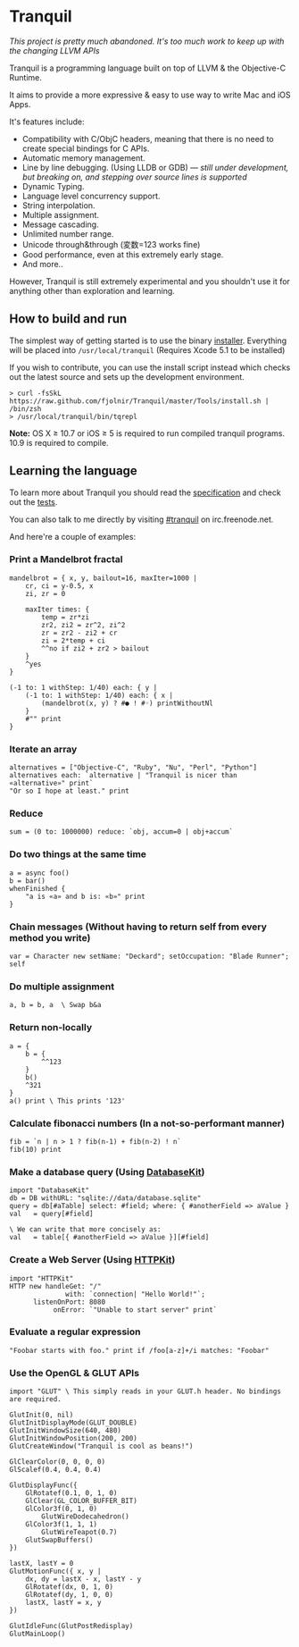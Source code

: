 # Tranquil

*This project is pretty much abandoned. It's too much work to keep up with the changing LLVM APIs*

Tranquil is a programming language built on top of LLVM & the Objective-C Runtime.

It aims to provide a more expressive & easy to use way to write Mac and iOS Apps.

It's features include:

* Compatibility with C/ObjC headers, meaning that there is no need to create special bindings for C APIs.
* Automatic memory management.
* Line by line debugging. (Using LLDB or GDB) — *still under development, but breaking on, and stepping over source lines is supported*
* Dynamic Typing.
* Language level concurrency support.
* String interpolation.
* Multiple assignment.
* Message cascading.
* Unlimited number range.
* Unicode through&through (変数=123 works fine)
* Good performance, even at this extremely early stage.
* And more..

However, Tranquil is still extremely experimental and you shouldn't use it for anything other than exploration and learning.

## How to build and run

The simplest way of getting started is to use the binary [installer](http://d.asgeirsson.is/UGKR). Everything will be placed into `/usr/local/tranquil` (Requires Xcode 5.1 to be installed)

If you wish to contribute, you can use the install script instead which checks out the latest source and sets up the development environment.

    > curl -fsSkL https://raw.github.com/fjolnir/Tranquil/master/Tools/install.sh | /bin/zsh
    > /usr/local/tranquil/bin/tqrepl

**Note:** OS X ≥ 10.7 or iOS ≥ 5 is required to run compiled tranquil programs. 10.9 is required to compile.

## Learning the language

To learn more about Tranquil you should read the [specification](https://github.com/fjolnir/Tranquil/blob/master/Docs/Tranquil%20Spec.md) and check out the [tests](https://github.com/fjolnir/Tranquil/blob/master/Tests).

You can also talk to me directly by visiting [#tranquil](irc://irc.freenode.net/tranquil) on irc.freenode.net.

And here're a couple of examples:

### Print a Mandelbrot fractal

```
mandelbrot = { x, y, bailout=16, maxIter=1000 |
    cr, ci = y-0.5, x
    zi, zr = 0
 
    maxIter times: {
        temp = zr*zi
        zr2, zi2 = zr^2, zi^2
        zr = zr2 - zi2 + cr
        zi = 2*temp + ci
        ^^no if zi2 + zr2 > bailout
    }
    ^yes
}
 
(-1 to: 1 withStep: 1/40) each: { y |
    (-1 to: 1 withStep: 1/40) each: { x |
        (mandelbrot(x, y) ? #● ! #◦) printWithoutNl
    }
    #"" print
}
```

### Iterate an array

```
alternatives = ["Objective-C", "Ruby", "Nu", "Perl", "Python"]
alternatives each: `alternative | "Tranquil is nicer than «alternative»" print`
"Or so I hope at least." print
```

### Reduce

```
sum = (0 to: 1000000) reduce: `obj, accum=0 | obj+accum`
```

### Do two things at the same time

```
a = async foo()
b = bar()
whenFinished {
    "a is «a» and b is: «b»" print
}
```

### Chain messages (Without having to return self from every method you write)

```
var = Character new setName: "Deckard"; setOccupation: "Blade Runner"; self
```

### Do multiple assignment

```
a, b = b, a  \ Swap b&a
```

### Return non-locally

```
a = {
    b = {
        ^^123
    }
    b()
    ^321
}
a() print \ This prints '123'
```

### Calculate fibonacci numbers (In a not-so-performant manner)

```
fib = `n | n > 1 ? fib(n-1) + fib(n-2) ! n`
fib(10) print
```

### Make a database query (Using [DatabaseKit](http://github.com/fjolnir/DatabaseKit))

    import "DatabaseKit"
    db = DB withURL: "sqlite://data/database.sqlite"
    query = db[#aTable] select: #field; where: { #anotherField => aValue }
    val   = query[#field]
    
    \ We can write that more concisely as:
    val   = table[{ #anotherField => aValue }][#field]
    
### Create a Web Server (Using [HTTPKit](http://github.com/fjolnir/HTTPKit))

    import "HTTPKit"
    HTTP new handleGet: "/"
                  with: `connection| "Hello World!"`;
          listenOnPort: 8080
               onError: `"Unable to start server" print`
    
### Evaluate a regular expression

```
"Foobar starts with foo." print if /foo[a-z]+/i matches: "Foobar"
```

### Use the OpenGL & GLUT APIs

```
import "GLUT" \ This simply reads in your GLUT.h header. No bindings are required.

GlutInit(0, nil)
GlutInitDisplayMode(GLUT_DOUBLE)
GlutInitWindowSize(640, 480)
GlutInitWindowPosition(200, 200)
GlutCreateWindow("Tranquil is cool as beans!")

GlClearColor(0, 0, 0, 0)
GlScalef(0.4, 0.4, 0.4)

GlutDisplayFunc({
    GlRotatef(0.1, 0, 1, 0)
    GlClear(GL_COLOR_BUFFER_BIT)
    GlColor3f(0, 1, 0)
        GlutWireDodecahedron()
    GlColor3f(1, 1, 1)
        GlutWireTeapot(0.7)
    GlutSwapBuffers()
})

lastX, lastY = 0
GlutMotionFunc({ x, y |
    dx, dy = lastX - x, lastY - y
    GlRotatef(dx, 0, 1, 0)
    GlRotatef(dy, 1, 0, 0)
    lastX, lastY = x, y
})

GlutIdleFunc(GlutPostRedisplay)
GlutMainLoop()
```
